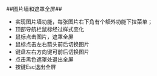 ##图片墙和遮罩全屏##
* 实现图片墙功能，每张图片右下角有个额外功能下拉菜单；
* 顶部导航栏鼠标经过样式变化
* 鼠标点击图片，遮罩全屏
* 鼠标点击左右箭头前后切换图片
* 键盘左右方向键可前后切换图片
* 点击黑色遮罩处退出全屏
* 按键Esc退出全屏
